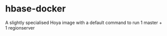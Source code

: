 # hbase-docker

A slightly specialised Hoya image with a default command to run 1 master + 1 regionserver